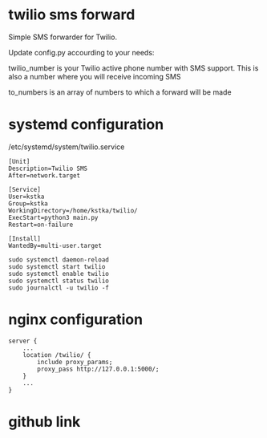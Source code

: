 # twilio sms forward

Simple SMS forwarder for Twilio.

Update config.py accourding to your needs:

twilio_number is your Twilio active phone number with SMS support. This is also a number where you will receive incoming SMS

to_numbers is an array of numbers to which a forward will be made

# systemd configuration

/etc/systemd/system/twilio.service
```
[Unit]
Description=Twilio SMS
After=network.target

[Service]
User=kstka
Group=kstka
WorkingDirectory=/home/kstka/twilio/
ExecStart=python3 main.py
Restart=on-failure

[Install]
WantedBy=multi-user.target
```

```
sudo systemctl daemon-reload
sudo systemctl start twilio
sudo systemctl enable twilio
sudo systemctl status twilio
sudo journalctl -u twilio -f
```

# nginx configuration

```
server {
    ...
    location /twilio/ {
        include proxy_params;
        proxy_pass http://127.0.0.1:5000/;
    }
    ...
}
```

# github link

